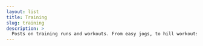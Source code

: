 ```yaml
---
layout: list
title: Training
slug: training
description: >
  Posts on training runs and workouts. From easy jogs, to hill workouts and long runs.
---
```

